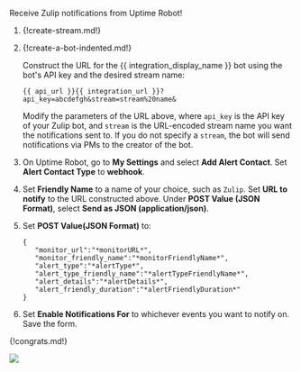 Receive Zulip notifications from Uptime Robot!

1. {!create-stream.md!}

1. {!create-a-bot-indented.md!}

    Construct the URL for the {{ integration_display_name }}
    bot using the bot's API key and the desired stream name:

    `{{ api_url }}{{ integration_url }}?api_key=abcdefgh&stream=stream%20name&`

    Modify the parameters of the URL above, where `api_key` is the API key
    of your Zulip bot, and `stream` is the URL-encoded stream name you want the
    notifications sent to. If you do not specify a `stream`, the bot will
    send notifications via PMs to the creator of the bot.

1. On Uptime Robot, go to **My Settings** and select **Add Alert Contact**.
   Set **Alert Contact Type** to **webhook**.

1. Set **Friendly Name** to a name of your choice, such as `Zulip`. Set **URL to notify** to the
   URL constructed above. Under **POST Value (JSON Format)**, select **Send as JSON (application/json)**.

1. Set **POST Value(JSON Format)** to:

      ```
      {
         "monitor_url":"*monitorURL*",
         "monitor_friendly_name":"*monitorFriendlyName*",
         "alert_type":"*alertType*",
         "alert_type_friendly_name":"*alertTypeFriendlyName*",
         "alert_details":"*alertDetails*",
         "alert_friendly_duration":"*alertFriendlyDuration*"
      }
      ```

1. Set **Enable Notifications For** to whichever events you want to notify on.
   Save the form.

{!congrats.md!}

![](/static/images/integrations/uptimerobot/001.png)
